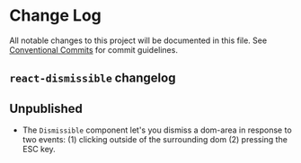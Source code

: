 # Change Log

All notable changes to this project will be documented in this file.
See [Conventional Commits](https://conventionalcommits.org) for commit guidelines.

## `react-dismissible` changelog

## Unpublished

- The `Dismissible` component let's you dismiss a dom-area in response to two events: (1)
  clicking outside of the surrounding dom (2) pressing the ESC key.
